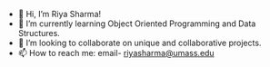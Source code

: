 - 👋 Hi, I’m Riya Sharma!
- 🌱 I’m currently learning Object Oriented Programming and Data Structures.
- 💞️ I’m looking to collaborate on unique and collaborative projects.
- 📫 How to reach me: email- riyasharma@umass.edu


